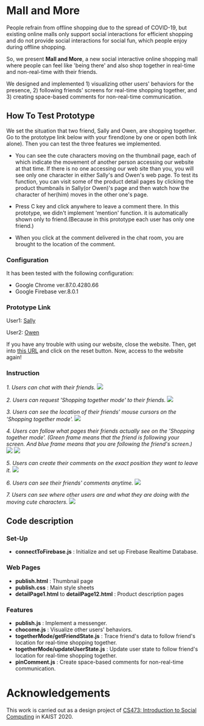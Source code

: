 # Mall and More

People refrain from offline shopping due to the spread of COVID-19, but existing online malls only support social interactions for efficient shopping and do not provide social interactions for social fun, which people enjoy during offline shopping. 

So, we present **Mall and More**, a new social interactive online shopping mall where people can feel like 'being there' and also shop together in real-time and non-real-time with their friends.

We designed and implemented 1) visualizing other users' behaviors for the presence, 2) following friends' screens for real-time shopping together, and 3) creating space-based comments for non-real-time communication.

## How To Test Prototype

We set the situation that two friend, Sally and Owen, are shopping together. Go to the prototype link below with your firend(one by one or open both link alone). Then you can test the three features we implemented.

* You can see the cute characters moving on the thumbnail page, each of which indicate the movement of another person accessing our website at that time. If there is no one accessing our web site than you, you will see only one character in either Sally's and Owen's web page. To test its function, you can visit some of the product detail pages by clicking the product thumbnails in Sally(or Owen)'s page and then watch how the character of her(him) moves in the other one's page.

* Press C key and click anywhere to leave a comment there. In this prototype, we didn't implement 'mention' function. it is automatically shown only to friend.(Because in this prototype each user has only one friend.)

* When you click at the comment delivered in the chat room, you are brought to the location of the comment.

### Configuration

It has been tested with the following configuration:

* Google Chrome ver.87.0.4280.66
* Google Firebase ver.8.0.1
 
### Prototype Link

User1: [Sally](https://mallandmore.github.io/mockup/publish.html?groupId=0&studentId=20210374)

User2: [Owen](https://mallandmore.github.io/mockup/publish.html?groupId=0&studentId=20210473)

If you have any trouble with using our website, close the website. Then, get into [this URL](https://mallandmore.github.io/mockup/setting) and click on the reset button. Now, access to the website again!


### Instruction
<!-- Instruction: Give a quick tour of the interface, and also show off some of the highlights of the interface. Note that this should not cover all features you have; focus on the most exciting and important parts. Use screenshots and callouts. -->

*1. Users can chat with their friends.*
![](https://i.imgur.com/7EEn2Zs.png)

*2. Users can request 'Shopping together mode' to their friends.*
![](https://i.imgur.com/80qDBX9.png)

*3. Users can see the location of their friends' mouse cursors on the 'Shopping together mode'.*
![](https://i.imgur.com/iJYAO9o.png)

*4. Users can follow what pages their friends actually see on the 'Shopping together mode'. (Green frame means that the friend is following your screen. And blue frame means that you are following the friend's screen.)*
![](https://i.imgur.com/7HweHSY.png)
![](https://i.imgur.com/G7QV92e.jpg)

*5. Users can create their comments on the exact position they want to leave it.*
![](https://i.imgur.com/VP6RLFD.jpg)

*6. Users can see their friends' comments anytime.*
![](https://i.imgur.com/VX0t5ps.jpg)

*7. Users can see where other users are and what they are doing with the moving cute characters.*
![](https://i.imgur.com/Emjt9XN.png)


## Code description
### Set-Up
* **connectToFirebase.js** : Initialize and set up Firebase Realtime Database.

### Web Pages
* **publish.html** : Thumbnail page
* **publish.css** : Main style sheets
* **detailPage1.html** to **detailPage12.html** : Product description pages

### Features
* **publish.js** : Implement a messenger.
* **chocome.js** : Visualize other users' behaviors.
* **togetherMode/getFriendState.js** : Trace friend's data to follow friend's location for real-time shopping together.
* **togetherMode/updateUserState.js** : Update user state to follow friend's location for real-time shopping together.
* **pinComment.js** : Create space-based comments for non-real-time communication.


# Acknowledgements
This work is carried out as a design project of [CS473: Introduction to Social Computing](https://www.kixlab.org/courses/cs473-fall-2020/index.html) in KAIST 2020.
